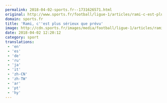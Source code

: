 ```yaml
---
permalink: 2018-04-02-sports.fr--1731626571.html
original: http://www.sports.fr/football/ligue-1/articles/rami-c-est-plus-serieux-que-prevu-2127659
domain: sports.fr
title: 'Rami, c''est plus sérieux que prévu'
image: http://cdn.sports.fr/images/media/football/ligue-1/articles/rami-on-les-aura-les-mechants/rami-om/23592974-1-fre-FR/Rami-OM.jpg
date: 2018-04-02 12:20:12
category: sport
translations: 
 - 'en'
 - 'es'
 - 'de'
 - 'ru'
 - 'ja'
 - 'it'
 - 'zh-CN'
 - 'zh-TW'
 - 'ar'
 - 'pt'
 - 'hy'
---
```


